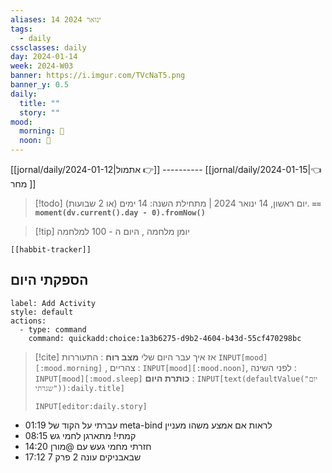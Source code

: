 ```yaml
---
aliases: 14 ינואר 2024
tags:
  - daily
cssclasses: daily
day: 2024-01-14
week: 2024-W03
banner: https://i.imgur.com/TVcNaT5.png
banner_y: 0.5
daily:
  title: ""
  story: ""
mood:
  morning: 🙂
  noon: 🙂
---
```


[[jornal/daily/2024-01-12|אתמול 👉]] ---------- [[jornal/daily/2024-01-15|👈 מחר ]]


> [!todo]  יום ראשון, 14 ינואר 2024 | מתחילת השנה: 14 ימים (או 2 שבועות). **`== moment(dv.current().day - 0).fromNow()`**

> [!tip]  יומן מלחמה , היום ה - 100 למלחמה

```meta-bind-embed
[[habbit-tracker]]
```

## הספקתי היום

```meta-bind-button
label: Add Activity
style: default
actions: 
  - type: command
    command: quickadd:choice:1a3b6275-d9b2-4604-b43d-55cf470298bc

```

> [!cite] אז איך עבר היום שלי
> **מצב רוח** :  התעוררות `INPUT[mood][:mood.morning]` , צהריים : `INPUT[mood][:mood.noon]`,  לפני השינה :  `INPUT[mood][:mood.sleep]`
> **כותרת היום** : `INPUT[text(defaultValue("יום שגרתי")):daily.title]`
> ```meta-bind
> INPUT[editor:daily.story]
> ```
- 01:19 עברתי על הקוד של meta-bind לראות אם אמצע משהו מעניין 
- 08:15 קמתי! מתארגן לחמי גש 
- 14:20 חזרתי מחמי געש עם @מורן 
- 17:12 שבאבניקים עונה 2 פרק 7 
